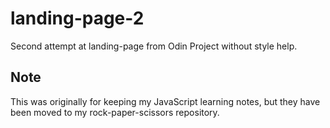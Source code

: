 # landing-page-2
Second attempt at landing-page from Odin Project without style help.

## Note
This was originally for keeping my JavaScript learning notes, but they have
been moved to my rock-paper-scissors repository.
